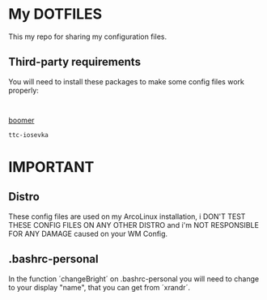 # My DOTFILES

This my repo for sharing my configuration files.

## Third-party requirements

You will need to install these packages to make some config files work properly:

```
    
```
[boomer](httṕs://github.com/tsoding/boomer)
```
ttc-iosevka
``` 

# IMPORTANT

## Distro

These config files are used on my ArcoLinux installation, i DON'T TEST THESE CONFIG FILES ON ANY OTHER DISTRO and i'm NOT RESPONSIBLE FOR ANY DAMAGE caused on your WM Config.

## .bashrc-personal

In the function ´changeBright´ on .bashrc-personal you will need to change to your display "name", that you can get from ´xrandr´.
